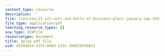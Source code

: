 ```yaml
---
content_type: resource
description: ''
file: /courses/15-s21-nuts-and-bolts-of-business-plans-january-iap-2014/d334403453f2046d233c28d020f68823_9upRT5T7drI.pdf
file_type: application/pdf
learning_resource_types: []
ocw_type: OCWFile
resourcetype: Document
title: 3play pdf file
uid: d3344034-53f2-046d-233c-28d020f68823
---
```

